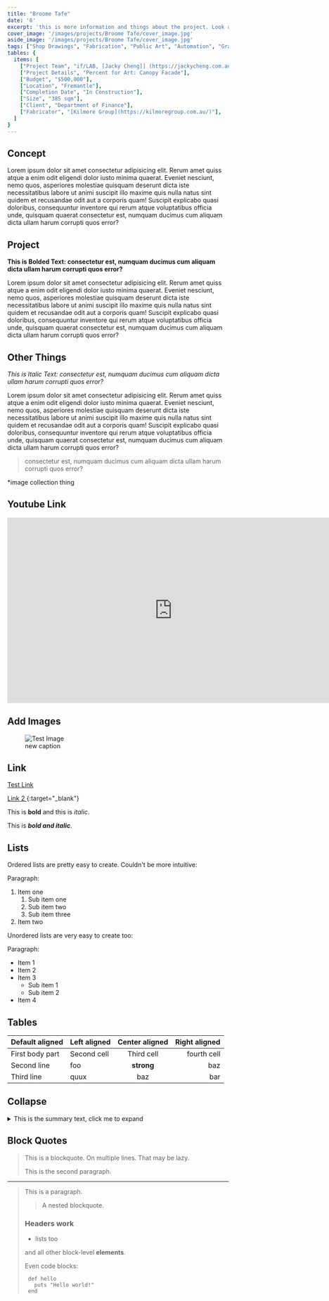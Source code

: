 ```yaml
---
title: "Broome Tafe" 
date: '6'
excerpt: 'this is more information and things about the project. Look at this test, it is testing the length of the item'
cover_image: '/images/projects/Broome Tafe/cover_image.jpg'
aside_image: '/images/projects/Broome Tafe/cover_image.jpg'
tags: ["Shop Drawings", "Fabrication", "Public Art", "Automation", "Grasshopper", "Computational Design", "Rhino 3D"]
tables: {
  items: [
    ["Project Team", "if/LAB, [Jacky Cheng]] (https://jackycheng.com.au/)"],
    ["Project Details", "Percent for Art: Canopy Facade"],
    ["Budget", "$500,000"],
    ["Location", "Fremantle"],
    ["Completion Date", "In Construction"],
    ["Size", "385 sqm"],
    ["Client", "Department of Finance"],
    ["Fabricator", "[Kilmore Group](https://kilmoregroup.com.au/)"],
  ]
}
---
```



## Concept

Lorem ipsum dolor sit amet consectetur adipisicing elit. Rerum amet quiss atque a enim odit eligendi dolor iusto minima quaerat. Eveniet nesciunt, nemo quos, asperiores molestiae quisquam deserunt dicta iste necessitatibus labore ut animi suscipit illo maxime quis nulla natus sint quidem et recusandae odit aut a corporis quam! Suscipit explicabo quasi doloribus, consequuntur inventore qui rerum atque voluptatibus officia unde, quisquam quaerat consectetur est, numquam ducimus cum aliquam dicta ullam harum corrupti quos error?


## Project

**This is Bolded Text: consectetur est, numquam ducimus cum aliquam dicta ullam harum corrupti quos error?**

Lorem ipsum dolor sit amet consectetur adipisicing elit. Rerum amet quiss atque a enim odit eligendi dolor iusto minima quaerat. Eveniet nesciunt, nemo quos, asperiores molestiae quisquam deserunt dicta iste necessitatibus labore ut animi suscipit illo maxime quis nulla natus sint quidem et recusandae odit aut a corporis quam! Suscipit explicabo quasi doloribus, consequuntur inventore qui rerum atque voluptatibus officia unde, quisquam quaerat consectetur est, numquam ducimus cum aliquam dicta ullam harum corrupti quos error?

## Other Things 

*This is Italic Text: consectetur est, numquam ducimus cum aliquam dicta ullam harum corrupti quos error?*

Lorem ipsum dolor sit amet consectetur adipisicing elit. Rerum amet quiss atque a enim odit eligendi dolor iusto minima quaerat. Eveniet nesciunt, nemo quos, asperiores molestiae quisquam deserunt dicta iste necessitatibus labore ut animi suscipit illo maxime quis nulla natus sint quidem et recusandae odit aut a corporis quam! Suscipit explicabo quasi doloribus, consequuntur inventore qui rerum atque voluptatibus officia unde, quisquam quaerat consectetur est, numquam ducimus cum aliquam dicta ullam harum corrupti quos error?

>consectetur est, numquam ducimus cum aliquam dicta ullam harum corrupti quos error?

*image collection thing

## Youtube Link

<div class="aspect-w-16 aspect-h-9">
<iframe width="750" height="422" src="https://www.youtube.com/embed/9ZPYwEEeB1I" title="YouTube video player" frameborder="0" allow="accelerometer; autoplay; clipboard-write; encrypted-media; gyroscope; picture-in-picture" allowfullscreen></iframe>
</div>


## Add Images
<figure  >
    <img src="/images/posts/BLOG_PCDG/1.jpg"  class="center" alt="Test Image"  />
   <figcaption class="center">
   new caption
   </figcaption>
</figure>



## Link 

<a href="http://www.capitalhouse.com.au/composites/" target="_blank">Test Link</a>

[Link 2 ](http://www.capitalhouse.com.au/composites/){:target="_blank"}


This is **bold** and this is _italic_.

This is ***bold and italic***.

## Lists 

Ordered lists are pretty easy to create. Couldn't be more intuitive:

Paragraph:

1. Item one
   1. Sub item one
   2. Sub item two
   3. Sub item three
2. Item two

Unordered lists are very easy to create too:

Paragraph:

- Item 1
- Item 2
- Item 3
   - Sub item 1
   - Sub item 2
- Item 4


## Tables


| Default aligned | Left aligned | Center aligned  | Right aligned  |
|-----------------|:-------------|:---------------:|---------------:|
| First body part | Second cell  | Third cell      | fourth cell    |
| Second line     | foo          | **strong**      | baz            |
| Third line      | quux         | baz             | bar            |


## Collapse


<details>
  <summary markdown="span">This is the summary text, click me to expand</summary>

  This is the detailed text.

  We can still use markdown, but we need to take the additional step of using the `parse_block_html` option as described in the [Mix HTML + Markdown Markup section](#mix-html--markdown-markup).

  You can learn more about expected usage of this approach in the [GitLab UI docs](https://gitlab-org.gitlab.io/gitlab-ui/?path=/story/base-collapse--default) though the solution we use above is specific to usage in markdown.
</details>


## Block Quotes

> This is a blockquote.
>     On multiple lines.
That may be lazy.
>
> This is the second paragraph.

----

> This is a paragraph.
>
> > A nested blockquote.
>
> ### Headers work
>
> * lists too
>
> and all other block-level **elements**.
>
> Even code blocks:
>
>      def hello
>        puts "Hello world!"
>      end


